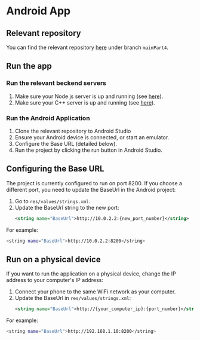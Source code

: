# Android App

## Relevant repository
You can find the relevant repository [here](https://github.com/amitkarol/AndroidYTPart3.git) under branch `mainPart4`.

## Run the app

### Run the relevant beckend servers

1. Make sure your Node js server is up and running (see [here](./Nodejs.md)).
2. Make sure your C++ server is up and running (see [here](./CppServer.md)).

### Run the Android Application

1. Clone the relevant repository to Android Studio
2. Ensure your Android device is connected, or start an emulator.
3. Configure the Base URL (detailed below).
4. Run the project by clicking the run button in Android Studio.

## Configuring the Base URL

The project is currently configured to run on port 8200. If you choose a different port, you need to update the BaseUrl in the Android project:

1. Go to `res/values/strings.xml`.
2. Update the BaseUrl string to the new port:
   ```xml
   <string name="BaseUrl">http://10.0.2.2:{new_port_number}</string>
For example:
  ```bash
<string name="BaseUrl">http://10.0.2.2:8200</string>
  ```
## Run on a physical device

If you want to run the application on a physical device, change the IP address to your computer's IP address:

1. Connect your phone to the same WiFi network as your computer.
2. Update the BaseUrl in `res/values/strings.xml`:
   ```xml
   <string name="BaseUrl">http://{your_computer_ip}:{port_number}</string>
For example:

  ```bash
<string name="BaseUrl">http://192.168.1.10:8200</string>
  ```
